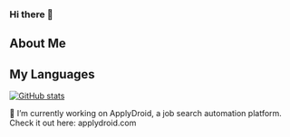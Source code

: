 ### Hi there 👋

## About Me

## My Languages
[![GitHub stats](https://github-readme-stats.vercel.app/api?username=shaunprado&count_private=true)](https://github.com/anuraghazra/github-readme-stats)

🔭 I’m currently working on ApplyDroid, a job search automation platform. Check it out here: applydroid.com

<!--
**ShaunPrado/ShaunPrado** is a ✨ _special_ ✨ repository because its `README.md` (this file) appears on your GitHub profile.

Here are some ideas to get you started:

- 🔭 I’m currently working on ...
- 🌱 I’m currently learning ...
- 👯 I’m looking to collaborate on ...
- 🤔 I’m looking for help with ...
- 💬 Ask me about ...
- 📫 How to reach me: ...
- 😄 Pronouns: ...
- ⚡ Fun fact: ...
-->

